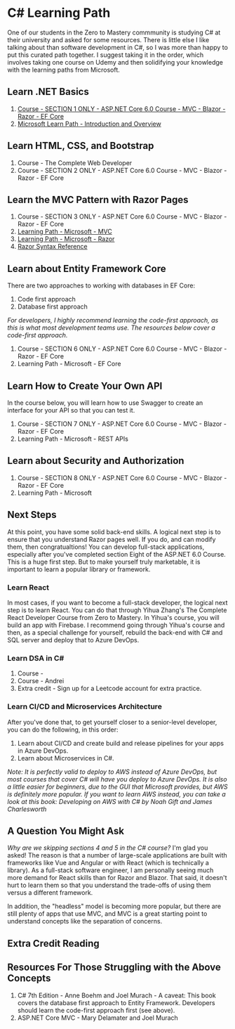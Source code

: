 # C# Learning Path
One of our students in the Zero to Mastery commmunity is studying C# at their university and asked for some resources. There is little else I like talking about than software development in C#, so I was more than happy to put this curated path together. I suggest taking it in the order, which involves taking one course on Udemy and then solidifying your knowledge with the learning paths from Microsoft.

## Learn .NET Basics
1. [Course - SECTION 1 ONLY - ASP.NET Core 6.0 Course - MVC - Blazor - Razor - EF Core](https://www.udemy.com/course/aspnet-6-course/)
2. [Microsoft Learn Path - Introduction and Overview](https://learn.microsoft.com/en-us/dotnet/core/introduction)

## Learn HTML, CSS, and Bootstrap
1. Course - The Complete Web Developer
2. Course - SECTION 2 ONLY - ASP.NET Core 6.0 Course - MVC - Blazor - Razor - EF Core

## Learn the MVC Pattern with Razor Pages
1. Course - SECTION 3 ONLY - ASP.NET Core 6.0 Course - MVC - Blazor - Razor - EF Core
2. [Learning Path - Microsoft - MVC](https://learn.microsoft.com/en-us/aspnet/core/tutorials/first-mvc-app/start-mvc?view=aspnetcore-6.0&tabs=visual-studio)
3. [Learning Path - Microsoft - Razor](https://learn.microsoft.com/en-us/aspnet/core/tutorials/razor-pages/?view=aspnetcore-6.0)
4. [Razor Syntax Reference](https://learn.microsoft.com/en-us/aspnet/core/mvc/views/razor?view=aspnetcore-6.0)

## Learn about Entity Framework Core
There are two approaches to working with databases in EF Core:
1. Code first approach
2. Database first approach

*For developers, I highly recommend learning the code-first approach, as this is what most development teams use. The resources below cover a code-first approach.*

1. Course - SECTION 6 ONLY - ASP.NET Core 6.0 Course - MVC - Blazor - Razor - EF Core
2. Learning Path - Microsoft - EF Core

## Learn How to Create Your Own API
In the course below, you will learn how to use Swagger to create an interface for your API so that you can test it.

1. Course - SECTION 7 ONLY - ASP.NET Core 6.0 Course - MVC - Blazor - Razor - EF Core
2. Learning Path - Microsoft - REST APIs

## Learn about Security and Authorization

1. Course - SECTION 8 ONLY - ASP.NET Core 6.0 Course - MVC - Blazor - Razor - EF Core
2. Learning Path - Microsoft

## Next Steps
At this point, you have some solid back-end skills. A logical next step is to ensure that you understand Razor pages well. If you do, and can modify them, then congratualtions! You can develop full-stack applications, especially after you've completed section Eight of the ASP.NET 6.0 Course. This is a huge first step. But to make yourself truly marketable, it is important to learn a popular library or framework.

### Learn React
In most cases, if you want to become a full-stack developer, the logical next step is to learn React. You can do that through Yihua Zhang's The Complete React Developer Course from Zero to Mastery. In Yihua's course, you will build an app with Firebase. I recommend going through Yihua's course and then, as a special challenge for yourself, rebuild the back-end with C# and SQL server and deploy that to Azure DevOps.

### Learn DSA in C#
1. Course - 
2. Course - Andrei
3. Extra credit - Sign up for a Leetcode account for extra practice.

### Learn CI/CD and Microservices Architecture
After you've done that, to get yourself closer to a senior-level developer, you can do the following, in this order:
1. Learn about CI/CD and create build and release pipelines for your apps in Azure DevOps.
2. Learn about Microservices in C#.

*Note: It is perfectly valid to deploy to AWS instead of Azure DevOps, but most courses that cover C# will have you deploy to Azure DevOps. It is also a little easier for beginners, due to the GUI that Microsoft provides, but AWS is definitely more popular. If you want to learn AWS instead, you can take a look at this book: Developing on AWS with C# by Noah Gift and James Charlesworth*

## A Question You Might Ask
*Why are we skipping sections 4 and 5 in the C# course?* I'm glad you asked! The reason is that a number of large-scale applications are built with frameworks like Vue and Angular or with React (which is technically a library). As a full-stack software engineer, I am personally seeing much more demand for React skills than for Razor and Blazor. That said, it doesn't hurt to learn them so that you understand the trade-offs of using them versus a different framework.

In addition, the "headless" model is becoming more popular, but there are still plenty of apps that use MVC, and MVC is a great starting point to understand concepts like the separation of concerns.

## Extra Credit Reading


## Resources For Those Struggling with the Above Concepts
1. C# 7th Edition - Anne Boehm and Joel Murach - A caveat: This book covers the database first approach to Entity Framework. Developers should learn the code-first approach first (see above).
2. ASP.NET Core MVC - Mary Delamater and Joel Murach
